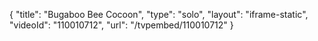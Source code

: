 {
    "title": "Bugaboo Bee Cocoon",
    "type": "solo",
    "layout": "iframe-static",
    "videoId": "110010712",
    "url": "\/tvpembed\/110010712"
}